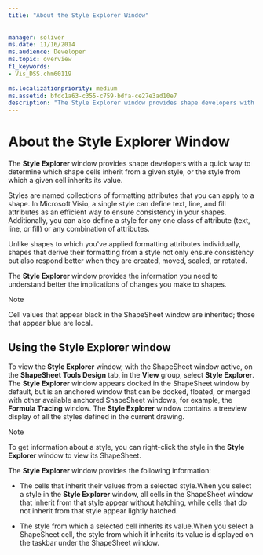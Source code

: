```yaml
---
title: "About the Style Explorer Window"
 
 
manager: soliver
ms.date: 11/16/2014
ms.audience: Developer
ms.topic: overview
f1_keywords:
- Vis_DSS.chm60119
 
ms.localizationpriority: medium
ms.assetid: bfdc1a63-c355-c759-bdfa-ce27e3ad10e7
description: "The Style Explorer window provides shape developers with a quick way to determine which shape cells inherit from a given style, or the style from which a given cell inherits its value."
---
```


# About the Style Explorer Window

The **Style Explorer** window provides shape developers with a quick way to determine which shape cells inherit from a given style, or the style from which a given cell inherits its value. 
  
Styles are named collections of formatting attributes that you can apply to a shape. In Microsoft Visio, a single style can define text, line, and fill attributes as an efficient way to ensure consistency in your shapes. Additionally, you can also define a style for any one class of attribute (text, line, or fill) or any combination of attributes. 
  
Unlike shapes to which you've applied formatting attributes individually, shapes that derive their formatting from a style not only ensure consistency but also respond better when they are created, moved, scaled, or rotated. 
  
The **Style Explorer** window provides the information you need to understand better the implications of changes you make to shapes. 
  
> [!NOTE]
> Cell values that appear black in the ShapeSheet window are inherited; those that appear blue are local. 
  
## Using the Style Explorer window

To view the **Style Explorer** window, with the ShapeSheet window active, on the **ShapeSheet Tools Design** tab, in the **View** group, select **Style Explorer**. The **Style Explorer** window appears docked in the ShapeSheet window by default, but is an anchored window that can be docked, floated, or merged with other available anchored ShapeSheet windows, for example, the **Formula Tracing** window. The **Style Explorer** window contains a treeview display of all the styles defined in the current drawing. 
  
> [!NOTE]
> To get information about a style, you can right-click the style in the **Style Explorer** window to view its ShapeSheet. 
  
The **Style Explorer** window provides the following information: 
  
- The cells that inherit their values from a selected style.When you select a style in the **Style Explorer** window, all cells in the ShapeSheet window that inherit from that style appear without hatching, while cells that do not inherit from that style appear lightly hatched. 
    
- The style from which a selected cell inherits its value.When you select a ShapeSheet cell, the style from which it inherits its value is displayed on the taskbar under the ShapeSheet window. 
    

